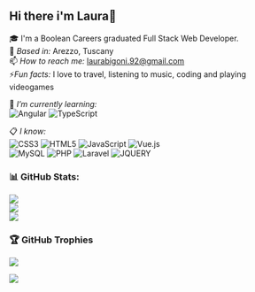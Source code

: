 ## Hi there i'm Laura👋

🎓 I'm a Boolean Careers graduated Full Stack Web Developer.   
📍 *Based in:* Arezzo, Tuscany   
📫 *How to reach me:* laurabigoni.92@gmail.com   
⚡*Fun facts:* I love to travel, listening to music, coding and playing videogames

🎯 *I’m currently learning:*   
![Angular](https://img.shields.io/badge/angular-%23DD0031.svg?style=for-the-badge&logo=angular&logoColor=white)
![TypeScript](https://img.shields.io/badge/typescript-%23007ACC.svg?style=for-the-badge&logo=typescript&logoColor=white)

📋 *I know:*   
![CSS3](https://img.shields.io/badge/css3-%231572B6.svg?style=for-the-badge&logo=css3&logoColor=white)
![HTML5](https://img.shields.io/badge/html5-%23E34F26.svg?style=for-the-badge&logo=html5&logoColor=white)
![JavaScript](https://img.shields.io/badge/javascript-%23323330.svg?style=for-the-badge&logo=javascript&logoColor=%23F7DF1E)
![Vue.js](https://img.shields.io/badge/vuejs-%2335495e.svg?style=for-the-badge&logo=vuedotjs&logoColor=%234FC08D)   
![MySQL](https://img.shields.io/badge/mysql-%2300f.svg?style=for-the-badge&logo=mysql&logoColor=white)
![PHP](https://img.shields.io/badge/php-%23777BB4.svg?style=for-the-badge&logo=php&logoColor=white)
![Laravel](https://img.shields.io/badge/laravel-%23FF2D20.svg?style=for-the-badge&logo=laravel&logoColor=white)
![JQUERY](https://img.shields.io/badge/jQuery-0769AD?style=for-the-badge&logo=jquery&logoColor=white)


### 📊 GitHub Stats:
![](https://github-readme-stats.vercel.app/api?username=LauraBigoni&theme=dracula&hide_border=false&include_all_commits=true&count_private=true)   
![](https://github-readme-streak-stats.herokuapp.com/?user=LauraBigoni&theme=dracula&hide_border=false)   
![](https://github-readme-stats.vercel.app/api/top-langs/?username=LauraBigoni&theme=dracula&hide_border=false&include_all_commits=true&count_private=true&layout=compact)   

### 🏆 GitHub Trophies
![](https://github-profile-trophy.vercel.app/?username=LauraBigoni&theme=monokai&no-frame=true&no-bg=true&margin-w=15&margin-h=15)

[![](https://visitcount.itsvg.in/api?id=LauraBigoni&label=Profile%20Views&color=5&icon=4&pretty=true)](https://visitcount.itsvg.in)
